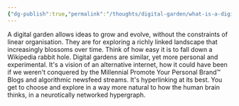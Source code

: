 ```yaml
---
{"dg-publish":true,"permalink":"/thoughts/digital-garden/what-is-a-digital-garden/","title":"What is a digital garden?","tags":["digital-garden","refactored","blogged"],"created":"2025-08-29T21:13:45.542+01:00","updated":"2025-08-31T14:00:43.041+01:00"}
---
```


A digital garden allows ideas to grow and evolve, without the constraints of linear organisation. They are for exploring a richly linked landscape that increasingly blossoms over time. Think of how easy it is to fall down a Wikipedia rabbit hole. Digital gardens are similar, yet more personal and experimental. It's a vision of an alternative internet, how it could have been if we weren't conquered by the Millennial Promote Your Personal Brand™ Blogs and algorithmic newsfeed streams. It's hyperlinking at its best. You get to choose and explore in a way more natural to how the human brain thinks, in a neurotically networked hypergraph.